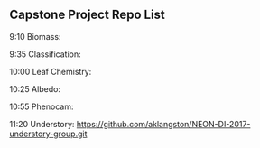 ## Capstone Project Repo List

9:10 Biomass: 

9:35 Classification: 

10:00 Leaf Chemistry:

10:25 Albedo: 

10:55 Phenocam: 

11:20 Understory: https://github.com/aklangston/NEON-DI-2017-understory-group.git
